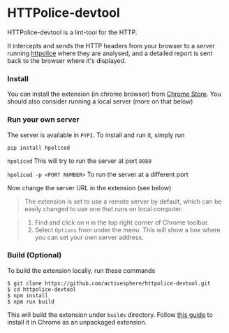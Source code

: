 
# HTTPolice-devtool

HTTPolice-devtool is a lint-tool for the HTTP.

It intercepts and sends the HTTP headers from your browser to a server running [httpolice](https://github.com/vfaronov/httpolice) where they are analysed, and a detailed report is sent back to the browser where it's displayed.

### Install
You can install the extension (in chrome browser) from [Chrome Store](https://chrome.google.com/webstore/detail/httpolice-devtool/hnlnhebgfcfemjaphgbeokdnfpgbnhgn). You should also consider running a local server (more on that below)


### Run your own server

The server is available in `PYPI`. To install and run it, simply run

`pip install hpoliced`

`hpoliced` This will try to run the server at port `8080`

`hpoliced -p <PORT NUMBER>` To run the server at a different port


Now change the server URL in the extension (see below)


>The extension is set to use a remote server by default, which can be easily changed to use one that runs on local computer.

>1. Find and click on `H` in the top right corner of Chrome toolbar.
>2. Select `Options` from under the menu. This will show a box where you can set your own server address.

### Build (Optional)

To build the extension locally, run these commands

```
$ git clone https://github.com/activesphere/httpolice-devtool.git
$ cd httpolice-devtool
$ npm install
$ npm run build

```

This will build the extension under `builds` directory. Follow [this guide](http://stackoverflow.com/a/24577660) to install it in Chrome as an unpackaged extension.


